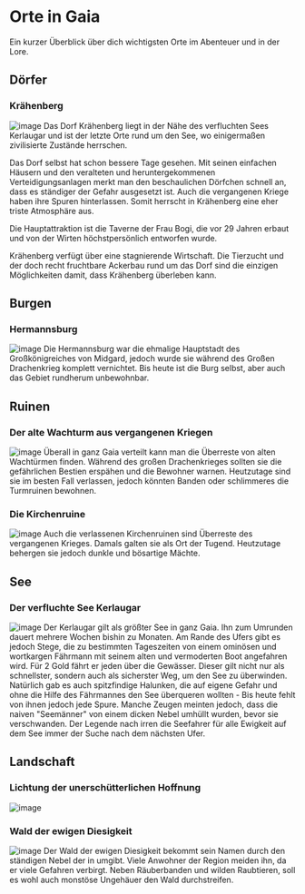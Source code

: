 # Orte in Gaia
Ein kurzer Überblick über dich wichtigsten Orte im Abenteuer und in der Lore.

## Dörfer
### Krähenberg
![image](/images/Krähenberg.jfif)
Das Dorf Krähenberg liegt in der Nähe des verfluchten Sees Kerlaugar und ist der letzte Orte rund um den See, wo einigermaßen zivilisierte Zustände herrschen.

Das Dorf selbst hat schon bessere Tage gesehen. Mit seinen einfachen Häusern und den veralteten und heruntergekommenen Verteidigungsanlagen merkt man den beschaulichen Dörfchen schnell an, dass es ständiger der Gefahr ausgesetzt ist. Auch die vergangenen Kriege haben ihre Spuren hinterlassen. Somit herrscht in Krähenberg eine eher triste Atmosphäre aus.

Die Hauptattraktion ist die Taverne der Frau Bogi, die vor 29 Jahren erbaut und von der Wirten höchstpersönlich entworfen wurde.

Krähenberg verfügt über eine stagnierende Wirtschaft. Die Tierzucht und der doch recht fruchtbare Ackerbau rund um das Dorf sind die einzigen Möglichkeiten damit, dass Krähenberg überleben kann.
## Burgen
### Hermannsburg
![image](/images/Hermannsburg.jpg)
Die Hermannsburg war die ehmalige Hauptstadt des Großkönigreiches von Midgard, jedoch wurde sie während des Großen Drachenkrieg komplett vernichtet. Bis heute ist die Burg selbst, aber auch das Gebiet rundherum unbewohnbar.
## Ruinen
### Der alte Wachturm aus vergangenen Kriegen
![image](/images/Wachturm.jpg)
Überall in ganz Gaia verteilt kann man die Überreste von alten Wachtürmen finden. Während des großen Drachenkrieges sollten sie die gefährlichen Bestien erspähen und die Bewohner warnen. Heutzutage sind sie im besten Fall verlassen, jedoch könnten Banden oder schlimmeres die Turmruinen bewohnen.
### Die Kirchenruine
![image](/images/Kirchenruine.jpg)
Auch die verlassenen Kirchenruinen sind Überreste des vergangenen Krieges. Damals galten sie als Ort der Tugend. Heutzutage behergen sie jedoch dunkle und bösartige Mächte.
## See
### Der verfluchte See Kerlaugar
![image](/images/Kerlaugar.jpg)
Der Kerlaugar gilt als größter See in ganz Gaia. Ihn zum Umrunden dauert mehrere Wochen bishin zu Monaten. Am Rande des Ufers gibt es jedoch Stege, die zu bestimmten Tageszeiten von einem ominösen und wortkargen Fährmann mit seinem alten und vermoderten Boot angefahren wird. Für 2 Gold fährt er jeden über die Gewässer. Dieser gilt nicht nur als schnellster, sondern auch als sicherster Weg, um den See zu überwinden. Natürlich gab es auch spitzfindige Halunken, die auf eigene Gefahr und ohne die Hilfe des Fährmannes den See überqueren wollten - Bis heute fehlt von ihnen jedoch jede Spure. Manche Zeugen meinten jedoch, dass die naiven "Seemänner" von einem dicken Nebel umhüllt wurden, bevor sie verschwanden. Der Legende nach irren die Seefahrer für alle Ewigkeit auf dem See immer der Suche nach dem nächsten Ufer.
## Landschaft
### Lichtung der unerschütterlichen Hoffnung
![image](/images/Lichtung_Ort.jfif)
### Wald der ewigen Diesigkeit
![image](/images/Wald.jpg)
Der Wald der ewigen Diesigkeit bekommt sein Namen durch den ständigen Nebel der in umgibt. Viele Anwohner der Region meiden ihn, da er viele Gefahren verbirgt. Neben Räuberbanden und wilden Raubtieren, soll es wohl auch monstöse Ungehäuer den Wald durchstreifen.
